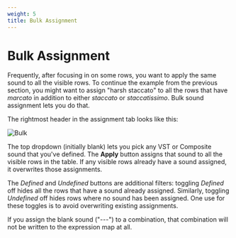 ```yaml
---
weight: 5
title: Bulk Assignment
---
```


# Bulk Assignment

Frequently, after focusing in on some rows, you want to apply the same sound to all the visible rows.
To continue the example from the previous section, you might want to assign "harsh staccato" to 
all the rows that have _marcato_ in addition to either _staccato_ or _staccatissimo_.
Bulk sound assignment lets you do that.

The rightmost header in the assignment tab looks like this:

![Bulk](/bulk-assignment.png)

The top dropdown (initially blank) lets you pick any VST or Composite sound that you've defined.
The **Apply** button assigns that sound to all the visible rows in the table.
If any visible rows already have a sound assigned, it overwrites those assignments.

The _Defined_ and _Undefined_ buttons are additional filters: toggling _Defined_ off hides all the rows
that have a sound already assigned. Similarly, toggling _Undefined_ off hides rows where no sound has been assigned.
One use for these toggles is to avoid overwriting existing assignments.

If you assign the blank sound ("---") to a combination, that combination will not be written to the expression
map at all.

